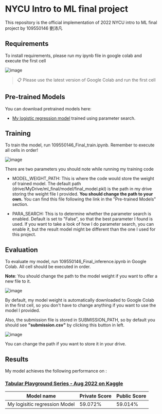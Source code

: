 # NYCU Intro to ML final project

This repository is the official implementation of 2022 NYCU intro to ML final project by 109550146 劉沛凡

## Requirements

To install requirements, please run my ipynb file in google colab and execute the first cell

![image](https://user-images.githubusercontent.com/71249897/211018651-03f2397f-7798-43bb-9733-2583d8889ce2.png)

>📋  Please use the latest version of Google Colab and run the first cell

## Pre-trained Models

You can download pretrained models here:

- [My logistic regression model](https://drive.google.com/file/d/1-5d3PfMkJr7ln3xu5xQbZQsqlqqInJbq/view?usp=share_link) trained using parameter search.


## Training

To train the model, run 109550146_Final_train.ipynb. Remember to execute all cells in order!

![image](https://user-images.githubusercontent.com/71249897/211019181-359e42a6-29c7-44ec-86eb-3d8c9ac52bea.png)

There are two parameters you should note while running my training code

 - MODEL_WEIGHT_PATH: This is where the code would store the weight of trained model. 
 The default path (drive/MyDrive/ml_final/model/final_model.pkl) is the path in my drive storing the weight file I provided. 
 **You should change the path to your own.**
 You can find this file following the link in the "Pre-trained Models" section.

 - PARA_SEARCH: This is to determine whether the parameter search is enabled. Default is set to "False", so that the best parameter I found is used. 
  If you want to take a look of how I do parameter search, you can enable it, but the result model might be different than the one I used for this project.

## Evaluation

To evaluate my model, run 109550146_Final_inference.ipynb in Google Colab. All cell should be executed in order.

**Note**: You should change the path to the model weight if you want to offer a new file to it.

![image](https://user-images.githubusercontent.com/71249897/211022420-a1064cd8-7e1e-4144-b147-25ca948992d6.png)

By default, my model weight is automatically downloaded to Google Colab in the first cell, 
so you don't have to change anything if you want to use the model I provided.

Also, the submission file is stored in SUBMISSION_PATH, so by default you should see **"submission.csv"** by clicking this button in left.

![image](https://user-images.githubusercontent.com/71249897/211024073-c54c2a16-1eae-4f9a-bd55-5afb16e77183.png)

You can change the path if you want to store it in your drive.


## Results

My model achieves the following performance on :

### [Tabular Playground Series - Aug 2022 on Kaggle](https://www.kaggle.com/competitions/tabular-playground-series-aug-2022/leaderboard)

| Model name                      | Private Score       | Public Score       |
| --------------------------------|-------------------- | ------------------ |
| My logisitic regression Model   |     59.072%         |      59.014%       |

